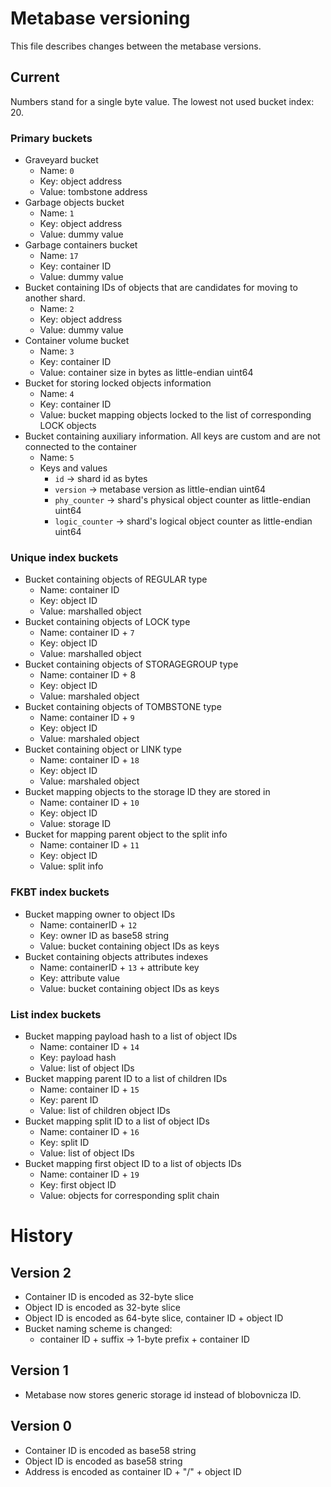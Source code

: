 # Metabase versioning

This file describes changes between the metabase versions.

## Current

Numbers stand for a single byte value.
The lowest not used bucket index: 20.

### Primary buckets
- Graveyard bucket
  - Name: `0`
  - Key: object address 
  - Value: tombstone address
- Garbage objects bucket
  - Name: `1`
  - Key: object address
  - Value: dummy value
- Garbage containers bucket
  - Name: `17`
  - Key: container ID
  - Value: dummy value
- Bucket containing IDs of objects that are candidates for moving
   to another shard.
  - Name: `2`
  - Key: object address
  - Value: dummy value
- Container volume bucket
  - Name: `3`
  - Key: container ID
  - Value: container size in bytes as little-endian uint64
- Bucket for storing locked objects information
  - Name: `4` 
  - Key: container ID
  - Value: bucket mapping objects locked to the list of corresponding LOCK objects
- Bucket containing auxiliary information. All keys are custom and are not connected to the container
  - Name: `5`
  - Keys and values
    - `id` -> shard id as bytes
    - `version` -> metabase version as little-endian uint64
    - `phy_counter` -> shard's physical object counter as little-endian uint64
    - `logic_counter` -> shard's logical object counter as little-endian uint64

### Unique index buckets
- Bucket containing objects of REGULAR type
  - Name: container ID
  - Key: object ID
  - Value: marshalled object
- Bucket containing objects of LOCK type
  - Name: container ID + `7`
  - Key: object ID
  - Value: marshalled object
- Bucket containing objects of STORAGEGROUP type
  - Name: container ID + 8
  - Key: object ID
  - Value: marshaled object
- Bucket containing objects of TOMBSTONE type
  - Name: container ID + `9`
  - Key: object ID
  - Value: marshaled object
- Bucket containing object or LINK type
  - Name: container ID + `18`
  - Key: object ID
  - Value: marshaled object
- Bucket mapping objects to the storage ID they are stored in
  - Name: container ID + `10`
  - Key: object ID
  - Value: storage ID
- Bucket for mapping parent object to the split info
  - Name: container ID + `11`
  - Key: object ID
  - Value: split info

### FKBT index buckets
- Bucket mapping owner to object IDs
  - Name: containerID + `12`
  - Key: owner ID as base58 string
  - Value: bucket containing object IDs as keys
- Bucket containing objects attributes indexes
  - Name: containerID + `13` + attribute key
  - Key: attribute value
  - Value: bucket containing object IDs as keys

### List index buckets
- Bucket mapping payload hash to a list of object IDs
  - Name: container ID + `14`
  - Key: payload hash
  - Value: list of object IDs
- Bucket mapping parent ID to a list of children IDs
  - Name: container ID + `15`
  - Key: parent ID
  - Value: list of children object IDs
- Bucket mapping split ID to a list of object IDs
  - Name: container ID + `16`
  - Key: split ID
  - Value: list of object IDs
- Bucket mapping first object ID to a list of objects IDs
  - Name: container ID + `19`
  - Key: first object ID
  - Value: objects for corresponding split chain

# History

## Version 2

- Container ID is encoded as 32-byte slice
- Object ID is encoded as 32-byte slice
- Object ID is encoded as 64-byte slice, container ID + object ID
- Bucket naming scheme is changed:
  - container ID + suffix -> 1-byte prefix + container ID

## Version 1

- Metabase now stores generic storage id instead of blobovnicza ID.

## Version 0

- Container ID is encoded as base58 string
- Object ID is encoded as base58 string
- Address is encoded as container ID + "/" + object ID